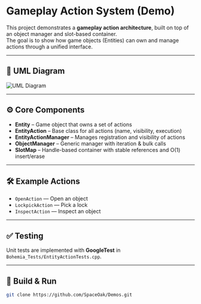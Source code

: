 # Gameplay Action System (Demo)

This project demonstrates a **gameplay action architecture**, built on top of an object manager and slot-based container.  
The goal is to show how game objects (Entities) can own and manage actions through a unified interface.

---

## 📐 UML Diagram

![UML Diagram](https://www.plantuml.com/plantuml/png/XLJDRXCn4BxxAKOzb4qWYNgDegW1fO14gO305JcxawofOwVsB11H3bouSaV7Y1e48X8_l8BxHdZjZTXi8hXaFT_CVDzdE-DZlznGiP2C14c4to1lybNS3PzWldrHYa9hM1aqboG1mg3aCmAALkcfP9R2q-afbEdC0R1d1JA8k6aax1NsunrKiOJHS8j9ZlCL6jPudEa6ZffbzXCc-V8qpmvKltjSfA9VhoGudCqbTXZd0jD89B9OQkCdohJ4qw6KUg4DxXKewaJ4wHSftTWcwtMvCOAnAqjYlZ8jR7qpVTwW4XxZOfBGRwoDl6JjiiLiv7p85nWQBHCXvj6GketFX1LJYsb57y9lID_ug42pgXL_l-3Mc1M7lCDmm49N-pVWlKz9cKEzk3sidlKLGJgfueDFfpFKZFjy3xoYuzJuMn6-0-kQlhT-wx--g-k5J_kixjoFZtw-WFRvxBJKhmshdln3WQNdKoTMvuoMgtODVXH-l_hX_lJvxzP-_LTsgshFZWuEe2sRogJ_UmplbBMtozSzNaBDPZ00KveGZG7d17hs5uTgG3fJR6Z3L2lyGG7f-unl9pwL20Pd052bQ0DwbXor80vPBmmLGvL1AT2KsRSBy8Uen5aOMRqe...longlink...)

---

## ⚙️ Core Components

- **Entity** – Game object that owns a set of actions  
- **EntityAction** – Base class for all actions (name, visibility, execution)  
- **EntityActionManager** – Manages registration and visibility of actions  
- **ObjectManager<T>** – Generic manager with iteration & bulk calls  
- **SlotMap<T>** – Handle-based container with stable references and O(1) insert/erase  

---

## 🛠 Example Actions

- `OpenAction` — Open an object  
- `LockpickAction` — Pick a lock  
- `InspectAction` — Inspect an object  

---

## ✅ Testing

Unit tests are implemented with **GoogleTest** in `Bohemia_Tests/EntityActionTests.cpp`.

---

## 🚀 Build & Run

```bash
git clone https://github.com/SpaceOak/Demos.git
